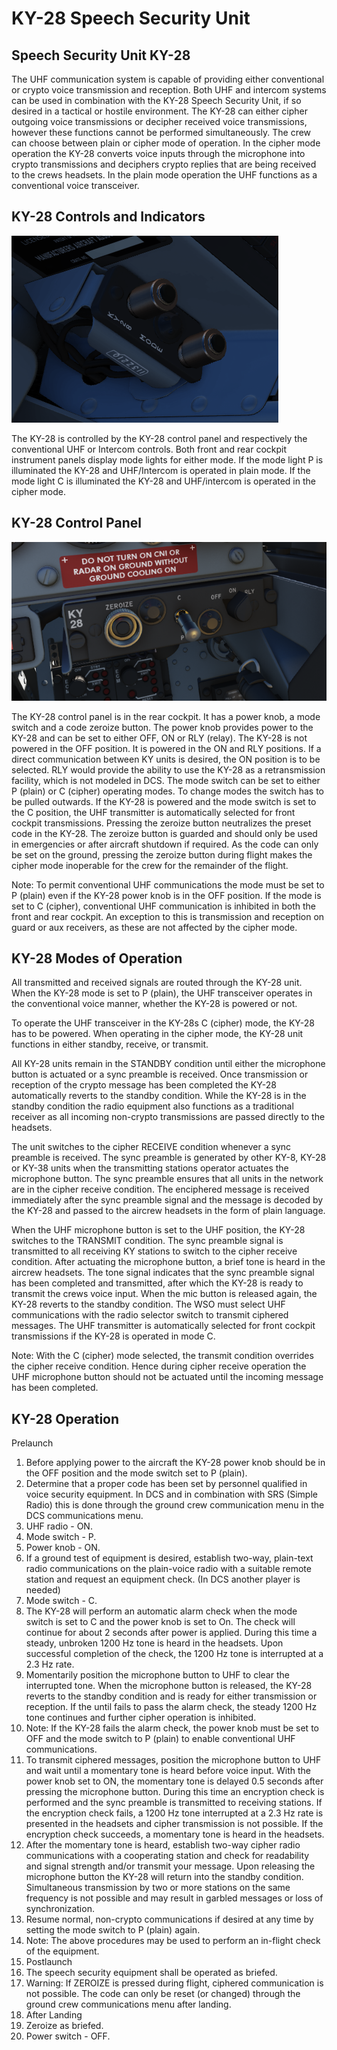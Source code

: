 # KY-28 Speech Security Unit

## Speech Security Unit KY-28

The UHF communication system is capable of providing either conventional or
crypto voice transmission and reception. Both UHF and intercom systems can be
used in combination with the KY-28 Speech Security Unit, if so desired in a
tactical or hostile environment. The KY-28 can either cipher outgoing voice
transmissions or decipher received voice transmissions, however these functions
cannot be performed simultaneously. The crew can choose between plain or cipher
mode of operation. In the cipher mode operation the KY-28 converts voice inputs
through the microphone into crypto transmissions and deciphers crypto replies
that are being received to the crews headsets. In the plain mode operation the
UHF functions as a conventional voice transceiver.

## KY-28 Controls and Indicators

![KY28Mode](../../img/KY28Mode.png)

The KY-28 is controlled by the KY-28 control panel and respectively the
conventional UHF or Intercom controls. Both front and rear cockpit instrument
panels display mode lights for either mode. If the mode light P is illuminated
the KY-28 and UHF/Intercom is operated in plain mode. If the mode light C is
illuminated the KY-28 and UHF/intercom is operated in the cipher mode.

## KY-28 Control Panel

![wso_ky_28](../../img/wso_ky_28.png)

The KY-28 control panel is in the rear cockpit. It has a power knob, a mode
switch and a code zeroize button. The power knob provides power to the KY-28 and
can be set to either OFF, ON or RLY (relay). The KY-28 is not powered in the OFF
position. It is powered in the ON and RLY positions. If a direct communication
between KY units is desired, the ON position is to be selected. RLY would
provide the ability to use the KY-28 as a retransmission facility, which is not
modeled in DCS. The mode switch can be set to either P (plain) or C (cipher)
operating modes. To change modes the switch has to be pulled outwards. If the
KY-28 is powered and the mode switch is set to the C position, the UHF
transmitter is automatically selected for front cockpit transmissions. Pressing
the zeroize button neutralizes the preset code in the KY-28. The zeroize button
is guarded and should only be used in emergencies or after aircraft shutdown if
required. As the code can only be set on the ground, pressing the zeroize button
during flight makes the cipher mode inoperable for the crew for the remainder of
the flight.

Note: To permit conventional UHF communications the mode must be set to P
(plain) even if the KY-28 power knob is in the OFF position. If the mode is set
to C (cipher), conventional UHF communication is inhibited in both the front and
rear cockpit. An exception to this is transmission and reception on guard or aux
receivers, as these are not affected by the cipher mode.

## KY-28 Modes of Operation

All transmitted and received signals are routed through the KY-28 unit. When the
KY-28 mode is set to P (plain), the UHF transceiver operates in the conventional
voice manner, whether the KY-28 is powered or not.

To operate the UHF transceiver in the KY-28s C (cipher) mode, the KY-28 has to
be powered. When operating in the cipher mode, the KY-28 unit functions in
either standby, receive, or transmit.

All KY-28 units remain in the STANDBY condition until either the microphone
button is actuated or a sync preamble is received. Once transmission or
reception of the crypto message has been completed the KY-28 automatically
reverts to the standby condition. While the KY-28 is in the standby condition
the radio equipment also functions as a traditional receiver as all incoming
non-crypto transmissions are passed directly to the headsets.

The unit switches to the cipher RECEIVE condition whenever a sync preamble is
received. The sync preamble is generated by other KY-8, KY-28 or KY-38 units
when the transmitting stations operator actuates the microphone button. The sync
preamble ensures that all units in the network are in the cipher receive
condition. The enciphered message is received immediately after the sync
preamble signal and the message is decoded by the KY-28 and passed to the
aircrew headsets in the form of plain language.

When the UHF microphone button is set to the UHF position, the KY-28 switches to
the TRANSMIT condition. The sync preamble signal is transmitted to all receiving
KY stations to switch to the cipher receive condition. After actuating the
microphone button, a brief tone is heard in the aircrew headsets. The tone
signal indicates that the sync preamble signal has been completed and
transmitted, after which the KY-28 is ready to transmit the crews voice input.
When the mic button is released again, the KY-28 reverts to the standby
condition. The WSO must select UHF communications with the radio selector switch
to transmit ciphered messages. The UHF transmitter is automatically selected for
front cockpit transmissions if the KY-28 is operated in mode C.

Note: With the C (cipher) mode selected, the transmit condition overrides the
cipher receive condition. Hence during cipher receive operation the UHF
microphone button should not be actuated until the incoming message has been
completed.

## KY-28 Operation

Prelaunch

1. Before applying power to the aircraft the KY-28 power knob should be in the
   OFF position and the mode switch set to P (plain).
2. Determine that a proper code has been set by personnel qualified in voice
   security equipment. In DCS and in combination with SRS (Simple Radio) this is
   done through the ground crew communication menu in the DCS communications
   menu.
3. UHF radio - ON.
4. Mode switch - P.
5. Power knob - ON.
6. If a ground test of equipment is desired, establish two-way, plain-text radio
   communications on the plain-voice radio with a suitable remote station and
   request an equipment check. (In DCS another player is needed)
7. Mode switch - C.
8. The KY-28 will perform an automatic alarm check when the mode switch is set
   to C and the power knob is set to On. The check will continue for about 2
   seconds after power is applied. During this time a steady, unbroken 1200 Hz
   tone is heard in the headsets. Upon successful completion of the check, the
   1200 Hz tone is interrupted at a 2.3 Hz rate.
9. Momentarily position the microphone button to UHF to clear the interrupted
   tone. When the microphone button is released, the KY-28 reverts to the
   standby condition and is ready for either transmission or reception. If the
   until fails to pass the alarm check, the steady 1200 Hz tone continues and
   further cipher operation is inhibited.
10. Note: If the KY-28 fails the alarm check, the power knob must be set to OFF
    and the mode switch to P (plain) to enable conventional UHF communications.
11. To transmit ciphered messages, position the microphone button to UHF and
    wait until a momentary tone is heard before voice input. With the power knob
    set to ON, the momentary tone is delayed 0.5 seconds after pressing the
    microphone button. During this time an encryption check is performed and the
    sync preamble is transmitted to receiving stations. If the encryption check
    fails, a 1200 Hz tone interrupted at a 2.3 Hz rate is presented in the
    headsets and cipher transmission is not possible. If the encryption check
    succeeds, a momentary tone is heard in the headsets.
12. After the momentary tone is heard, establish two-way cipher radio
    communications with a cooperating station and check for readability and
    signal strength and/or transmit your message. Upon releasing the microphone
    button the KY-28 will return into the standby condition. Simultaneous
    transmission by two or more stations on the same frequency is not possible
    and may result in garbled messages or loss of synchronization.
13. Resume normal, non-crypto communications if desired at any time by setting
    the mode switch to P (plain) again.
14. Note: The above procedures may be used to perform an in-flight check of the
    equipment.
15. Postlaunch
16. The speech security equipment shall be operated as briefed.
17. Warning: If ZEROIZE is pressed during flight, ciphered communication is not
    possible. The code can only be reset (or changed) through the ground crew
    communications menu after landing.
18. After Landing
19. Zeroize as briefed.
20. Power switch - OFF.
